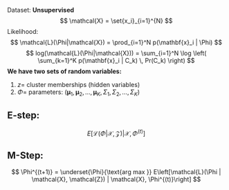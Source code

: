 Dataset: **Unsupervised**
$$
\mathcal{X} = \set{x_i}_{i=1}^{N} 
$$
Likelihood:
$$
\mathcal{L}(\Phi|\mathcal{X}) = \prod_{i=1}^N p(\mathbf{x}_i | \Phi)
$$
$$
log(\mathcal{L}(\Phi|\mathcal{X})) = \sum_{i=1}^N \log \left( \sum_{k=1}^K p(\mathbf{x}_i | C_k) \, Pr(C_k) \right)
$$
**We have two sets of random variables:**
1. $z=$ cluster memberships (hidden variables)
2. $\Phi=$ parameters: $(\boldsymbol{\mu}_1, \boldsymbol{\mu}_2, \ldots, \boldsymbol{\mu}_K, \Sigma_1, \Sigma_2, \ldots, \Sigma_K)$

## **E-step:**
$$
E[ \mathcal{L} (\Phi | \mathcal{X}, \mathcal{Z}) | \mathcal{X}, \Phi^{(t)}]
$$
## **M-Step:** 
$$
\Phi^{(t+1)} = \underset{\Phi}{\text{arg max }} E\left[\mathcal{L}(\Phi | \mathcal{X}, \mathcal{Z}) | \mathcal{X}, \Phi^{(t)}\right]
$$


